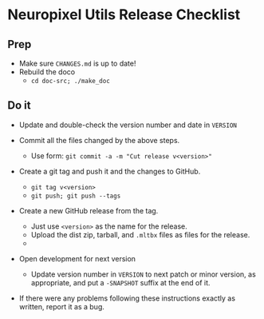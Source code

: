 # Neuropixel Utils Release Checklist

## Prep

* Make sure `CHANGES.md` is up to date!
* Rebuild the doco
  * `cd doc-src; ./make_doc`

## Do it

* Update and double-check the version number and date in `VERSION`
* Commit all the files changed by the above steps.
  * Use form: `git commit -a -m "Cut release v<version>"`
* Create a git tag and push it and the changes to GitHub.
  * `git tag v<version>`
  * `git push; git push --tags`
* Create a new GitHub release from the tag.
  * Just use `<version>` as the name for the release.
  * Upload the dist zip, tarball, and `.mltbx` files as files for the release.
  * 
* Open development for next version
  * Update version number in `VERSION` to next patch or minor version, as appropriate, and put a `-SNAPSHOT` suffix at the end of it.

* If there were any problems following these instructions exactly as written, report it as a bug.
